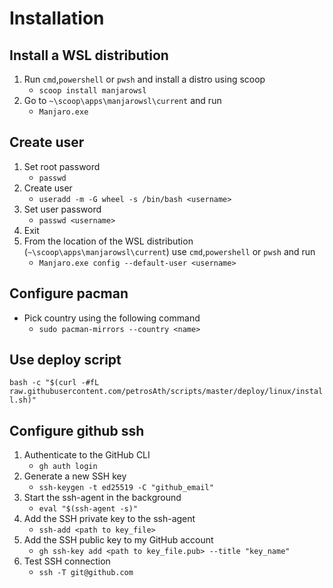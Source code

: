 # Installation
## Install a WSL distribution
1. Run  `cmd`,`powershell` or `pwsh` and install a distro using scoop
    - `scoop install manjarowsl`
2. Go to `~\scoop\apps\manjarowsl\current` and run
    - `Manjaro.exe`
## Create user
1. Set root password
    - `passwd`
2. Create user
    - `useradd -m -G wheel -s /bin/bash <username>`
3. Set user password
    - `passwd <username>`
4. Exit
5. From the location of the WSL distribution (`~\scoop\apps\manjarowsl\current`) use `cmd`,`powershell` or `pwsh` and run
    - `Manjaro.exe config --default-user <username>`
## Configure pacman
- Pick country using the following command
    - `sudo pacman-mirrors --country <name>`
## Use deploy script
`bash -c "$(curl -#fL raw.githubusercontent.com/petrosAth/scripts/master/deploy/linux/install.sh)"`

## Configure github ssh
1. Authenticate to the GitHub CLI
    - `gh auth login`
2. Generate a new SSH key
    - `ssh-keygen -t ed25519 -C "github_email"`
3. Start the ssh-agent in the background
    - `eval "$(ssh-agent -s)"`
4. Add the SSH private key to the ssh-agent
    - `ssh-add <path to key_file>`
5. Add the SSH public key to my GitHub account
    - `gh ssh-key add <path to key_file.pub> --title "key_name"`
6. Test SSH connection
    - `ssh -T git@github.com`
